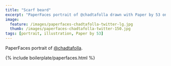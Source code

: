 ```yaml
---
title: "Scarf beard"
excerpt: "PaperFaces portrait of @chadtafolla drawn with Paper by 53 on an iPad."
image: 
  feature: /images/paperfaces-chadtafolla-twitter-lg.jpg
  thumb: /images/paperfaces-chadtafolla-twitter-150.jpg
tags: [portrait, illustration, Paper by 53]
---
```


PaperFaces portrait of [@chadtafolla](http://twitter.com/chadtafolla).

{% include boilerplate/paperfaces.html %}